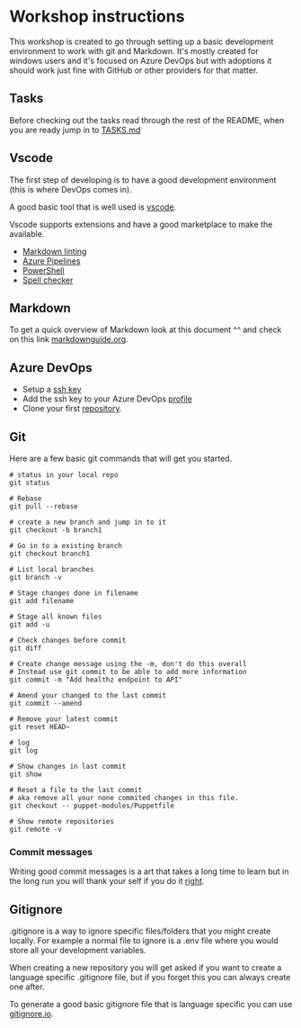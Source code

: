 # Workshop instructions

This workshop is created to go through setting up a basic development environment to work with git and Markdown.
It's mostly created for windows users and it's focused on Azure DevOps but with adoptions it should work just fine with GitHub or
other providers for that matter.

## Tasks

Before checking out the tasks read through the rest of the README,
when you are ready jump in to [TASKS.md](TASKS.md)

## Vscode

The first step of developing is to have a good development environment (this is where DevOps comes in).

A good basic tool that is well used is  [vscode](https://code.visualstudio.com/download).

Vscode supports extensions and have a good marketplace to make the available.

- [Markdown linting](https://marketplace.visualstudio.com/items?itemName=DavidAnson.vscode-markdownlint)
- [Azure Pipelines](https://marketplace.visualstudio.com/items?itemName=ms-azure-devops.azure-pipelines)
- [PowerShell](https://marketplace.visualstudio.com/items?itemName=ms-vscode.PowerShell)
- [Spell checker](https://marketplace.visualstudio.com/items?itemName=streetsidesoftware.code-spell-checker)

## Markdown

To get a quick overview of Markdown look at this document ^^ and check on this link
[markdownguide.org](https://www.markdownguide.org/cheat-sheet/).

## Azure DevOps

- Setup a [ssh key](https://docs.microsoft.com/en-us/azure/devops/repos/git/use-ssh-keys-to-authenticate?view=azure-devops#set-up-ssh-key-authentication)
- Add the ssh key to your Azure DevOps [profile](https://docs.microsoft.com/en-us/azure/devops/repos/git/use-ssh-keys-to-authenticate?view=azure-devops#step-2--add-the-public-key-to-azure-devops-servicestfs)
- Clone your first [repository](https://docs.microsoft.com/en-us/azure/devops/repos/git/use-ssh-keys-to-authenticate?view=azure-devops#step-2--add-the-public-key-to-azure-devops-servicestfs).

## Git

Here are a few basic git commands that will get you started.

```shell
# status in your local repo
git status

# Rebase
git pull --rebase

# create a new branch and jump in to it
git checkout -b branch1

# Go in to a existing branch
git checkout branch1

# List local branches
git branch -v

# Stage changes done in filename
git add filename

# Stage all known files
git add -u

# Check changes before commit
git diff

# Create change message using the -m, don't do this overall
# Instead use git commit to be able to add more information
git commit -m "Add healthz endpoint to API"

# Amend your changed to the last commit
git commit --amend

# Remove your latest commit
git reset HEAD~

# log
git log

# Show changes in last commit
git show

# Reset a file to the last commit
# aka remove all your none commited changes in this file.
git checkout -- puppet-modules/Puppetfile

# Show remote repositories
git remote -v
```

### Commit messages

Writing good commit messages is a art that takes a long time to learn but in the long run you
will thank your self if you do it [right](https://chris.beams.io/posts/git-commit/).

## Gitignore

.gitignore is a way to ignore specific files/folders that you might create locally.
For example a normal file to ignore is a .env file where you would store all your development variables.

When creating a new repository you will get asked if you want to create a language specific .gitignore file,
but if you forget this you can always create one after.

To generate a good basic gitignore file that is language specific
you can use [gitignore.io](gitignore.io).
